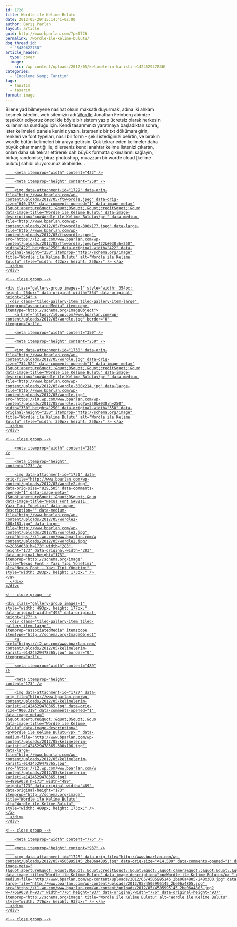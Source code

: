 ```yaml
---
id: 1726
title: Wordle ile Kelime Bulutu
date: 2012-05-29T15:14:41+02:00
author: Barış Parlan
layout: article
guid: http://www.bparlan.com/?p=1726
permalink: /wordle-ile-kelime-bulutu/
dsq_thread_id:
  - "5489622738"
article_header:
  type: cover
  image:
    src: /wp-content/uploads/2012/05/kelimelerim-karisti-e1424529478365.jpg
categories:
  - 'İnceleme &amp; Tanıtım'
tags:
  - tanıtım
  - tasarım
format: image
---
```


Bilene yâd bilmeyene nasihat olsun maksatlı duyurmak, adına iki ahkâm kesmek istedim, web sitemizin adı <a title="Wordle" href="http://www.wordle.net/" target="_blank">Wordle</a> Jonathan Feinberg abimize teşekkür ediyoruz öneclikle böyle bir sistem yazıp ücretsiz olarak herkesin kullanımına sunduğu için. Kendi tasarımınızı yaratmaya başladıktan sonra, ister kelimeleri panele keniniz yazın, isterseniz bir txt dökümanı girin, renkleri ve font typeları, nasıl bir form &#8211; şekil istediğinizi belirtin, ve bırakın wordle bütün kelimeleri bir araya getirsin. Çok tekrar eden kelimeler daha büyük çıkar mantığı ile, dilerseniz kendi anahtar kelime listenizi çıkartın, onları daha sık tekrar ettirerek dah büyük formatta çıkmalarını sağlayın, birkaç randomise, biraz photoshop, muazzam bir worde cloud [kelime bulutu] sahibi oluyorsunuz akabinde&#8230;

<div class="tiled-gallery type-rectangular tiled-gallery-unresized" data-original-width="780" data-carousel-extra='null' itemscope itemtype="http://schema.org/ImageGallery" >
  <div class="gallery-row" style="width: 780px; height: 254px;" data-original-width="780" data-original-height="254" >
    <div class="gallery-group images-1" style="width: 426px; height: 254px;" data-original-width="426" data-original-height="254" >
      <div class="tiled-gallery-item tiled-gallery-item-large" itemprop="associatedMedia" itemscope itemtype="http://schema.org/ImageObject">
        <a href="https://i2.wp.com/www.bparlan.com/wp-content/uploads/2012/05/ftwwordle.jpeg" border="0" itemprop="url"> 
        
        <meta itemprop="width" content="422" />
        
        <meta itemprop="height" content="250" />
        
        <img data-attachment-id="1729" data-orig-file="http://www.bparlan.com/wp-content/uploads/2012/05/ftwwordle.jpeg" data-orig-size="640,378" data-comments-opened="1" data-image-meta="{&quot;aperture&quot;:&quot;0&quot;,&quot;credit&quot;:&quot;&quot;,&quot;camera&quot;:&quot;&quot;,&quot;caption&quot;:&quot;&quot;,&quot;created_timestamp&quot;:&quot;0&quot;,&quot;copyright&quot;:&quot;&quot;,&quot;focal_length&quot;:&quot;0&quot;,&quot;iso&quot;:&quot;0&quot;,&quot;shutter_speed&quot;:&quot;0&quot;,&quot;title&quot;:&quot;&quot;,&quot;orientation&quot;:&quot;0&quot;}" data-image-title="Wordle ile Kelime Bulutu" data-image-description="<p>Wordle ile Kelime Bulutu</p> " data-medium-file="http://www.bparlan.com/wp-content/uploads/2012/05/ftwwordle-300x177.jpeg" data-large-file="http://www.bparlan.com/wp-content/uploads/2012/05/ftwwordle.jpeg" src="https://i2.wp.com/www.bparlan.com/wp-content/uploads/2012/05/ftwwordle.jpeg?w=422&#038;h=250" width="422" height="250" data-original-width="422" data-original-height="250" itemprop="http://schema.org/image" title="Wordle ile Kelime Bulutu" alt="Wordle ile Kelime Bulutu" style="width: 422px; height: 250px;" /> </a>
      </div>
    </div>
    
    <!-- close group -->
    
    <div class="gallery-group images-1" style="width: 354px; height: 254px;" data-original-width="354" data-original-height="254" >
      <div class="tiled-gallery-item tiled-gallery-item-large" itemprop="associatedMedia" itemscope itemtype="http://schema.org/ImageObject">
        <a href="https://i0.wp.com/www.bparlan.com/wp-content/uploads/2012/05/wordle.jpg" border="0" itemprop="url"> 
        
        <meta itemprop="width" content="350" />
        
        <meta itemprop="height" content="250" />
        
        <img data-attachment-id="1730" data-orig-file="http://www.bparlan.com/wp-content/uploads/2012/05/wordle.jpg" data-orig-size="734,524" data-comments-opened="1" data-image-meta="{&quot;aperture&quot;:&quot;0&quot;,&quot;credit&quot;:&quot;&quot;,&quot;camera&quot;:&quot;&quot;,&quot;caption&quot;:&quot;&quot;,&quot;created_timestamp&quot;:&quot;0&quot;,&quot;copyright&quot;:&quot;&quot;,&quot;focal_length&quot;:&quot;0&quot;,&quot;iso&quot;:&quot;0&quot;,&quot;shutter_speed&quot;:&quot;0&quot;,&quot;title&quot;:&quot;&quot;,&quot;orientation&quot;:&quot;0&quot;}" data-image-title="Wordle ile Kelime Bulutu" data-image-description="<p>Wordle ile Kelime Bulutu</p> " data-medium-file="http://www.bparlan.com/wp-content/uploads/2012/05/wordle-300x214.jpg" data-large-file="http://www.bparlan.com/wp-content/uploads/2012/05/wordle.jpg" src="https://i0.wp.com/www.bparlan.com/wp-content/uploads/2012/05/wordle.jpg?w=350&#038;h=250" width="350" height="250" data-original-width="350" data-original-height="250" itemprop="http://schema.org/image" title="Wordle ile Kelime Bulutu" alt="Wordle ile Kelime Bulutu" style="width: 350px; height: 250px;" /> </a>
      </div>
    </div>
    
    <!-- close group -->
  </div>
  
  <!-- close row -->
  
  <div class="gallery-row" style="width: 780px; height: 177px;" data-original-width="780" data-original-height="177" >
    <div class="gallery-group images-1" style="width: 287px; height: 177px;" data-original-width="287" data-original-height="177" >
      <div class="tiled-gallery-item tiled-gallery-item-large" itemprop="associatedMedia" itemscope itemtype="http://schema.org/ImageObject">
        <a href="https://i1.wp.com/www.bparlan.com/wp-content/uploads/2012/05/wordle2.jpg" border="0" itemprop="url"> 
        
        <meta itemprop="width" content="283" />
        
        <meta itemprop="height" content="173" />
        
        <img data-attachment-id="1731" data-orig-file="http://www.bparlan.com/wp-content/uploads/2012/05/wordle2.jpg" data-orig-size="829,505" data-comments-opened="1" data-image-meta="{&quot;aperture&quot;:&quot;0&quot;,&quot;credit&quot;:&quot;&quot;,&quot;camera&quot;:&quot;&quot;,&quot;caption&quot;:&quot;&quot;,&quot;created_timestamp&quot;:&quot;0&quot;,&quot;copyright&quot;:&quot;&quot;,&quot;focal_length&quot;:&quot;0&quot;,&quot;iso&quot;:&quot;0&quot;,&quot;shutter_speed&quot;:&quot;0&quot;,&quot;title&quot;:&quot;&quot;,&quot;orientation&quot;:&quot;0&quot;}" data-image-title="Nexus Font &#8211; Yazı Tipi Yönetimi" data-image-description="" data-medium-file="http://www.bparlan.com/wp-content/uploads/2012/05/wordle2-300x183.jpg" data-large-file="http://www.bparlan.com/wp-content/uploads/2012/05/wordle2.jpg" src="https://i1.wp.com/www.bparlan.com/wp-content/uploads/2012/05/wordle2.jpg?w=283&#038;h=173" width="283" height="173" data-original-width="283" data-original-height="173" itemprop="http://schema.org/image" title="Nexus Font - Yazı Tipi Yönetimi" alt="Nexus Font - Yazı Tipi Yönetimi" style="width: 283px; height: 173px;" /> </a>
      </div>
    </div>
    
    <!-- close group -->
    
    <div class="gallery-group images-1" style="width: 493px; height: 177px;" data-original-width="493" data-original-height="177" >
      <div class="tiled-gallery-item tiled-gallery-item-large" itemprop="associatedMedia" itemscope itemtype="http://schema.org/ImageObject">
        <a href="https://i2.wp.com/www.bparlan.com/wp-content/uploads/2012/05/kelimelerim-karisti-e1424529478365.jpg" border="0" itemprop="url"> 
        
        <meta itemprop="width" content="489" />
        
        <meta itemprop="height" content="173" />
        
        <img data-attachment-id="1727" data-orig-file="http://www.bparlan.com/wp-content/uploads/2012/05/kelimelerim-karisti-e1424529478365.jpg" data-orig-size="900,318" data-comments-opened="1" data-image-meta="{&quot;aperture&quot;:&quot;0&quot;,&quot;credit&quot;:&quot;&quot;,&quot;camera&quot;:&quot;&quot;,&quot;caption&quot;:&quot;&quot;,&quot;created_timestamp&quot;:&quot;0&quot;,&quot;copyright&quot;:&quot;&quot;,&quot;focal_length&quot;:&quot;0&quot;,&quot;iso&quot;:&quot;0&quot;,&quot;shutter_speed&quot;:&quot;0&quot;,&quot;title&quot;:&quot;&quot;,&quot;orientation&quot;:&quot;0&quot;}" data-image-title="Wordle ile Kelime Bulutu" data-image-description="<p>Wordle ile Kelime Bulutu</p> " data-medium-file="http://www.bparlan.com/wp-content/uploads/2012/05/kelimelerim-karisti-e1424529478365-300x106.jpg" data-large-file="http://www.bparlan.com/wp-content/uploads/2012/05/kelimelerim-karisti-e1424529478365.jpg" src="https://i2.wp.com/www.bparlan.com/wp-content/uploads/2012/05/kelimelerim-karisti-e1424529478365.jpg?w=489&#038;h=173" width="489" height="173" data-original-width="489" data-original-height="173" itemprop="http://schema.org/image" title="Wordle ile Kelime Bulutu" alt="Wordle ile Kelime Bulutu" style="width: 489px; height: 173px;" /> </a>
      </div>
    </div>
    
    <!-- close group -->
  </div>
  
  <!-- close row -->
  
  <div class="gallery-row" style="width: 780px; height: 941px;" data-original-width="780" data-original-height="941" >
    <div class="gallery-group images-1" style="width: 780px; height: 941px;" data-original-width="780" data-original-height="941" >
      <div class="tiled-gallery-item tiled-gallery-item-large" itemprop="associatedMedia" itemscope itemtype="http://schema.org/ImageObject">
        <a href="https://i1.wp.com/www.bparlan.com/wp-content/uploads/2012/05/4505995145_2be06a4805.jpg" border="0" itemprop="url"> 
        
        <meta itemprop="width" content="776" />
        
        <meta itemprop="height" content="937" />
        
        <img data-attachment-id="1728" data-orig-file="http://www.bparlan.com/wp-content/uploads/2012/05/4505995145_2be06a4805.jpg" data-orig-size="414,500" data-comments-opened="1" data-image-meta="{&quot;aperture&quot;:&quot;0&quot;,&quot;credit&quot;:&quot;&quot;,&quot;camera&quot;:&quot;&quot;,&quot;caption&quot;:&quot;&quot;,&quot;created_timestamp&quot;:&quot;0&quot;,&quot;copyright&quot;:&quot;&quot;,&quot;focal_length&quot;:&quot;0&quot;,&quot;iso&quot;:&quot;0&quot;,&quot;shutter_speed&quot;:&quot;0&quot;,&quot;title&quot;:&quot;&quot;,&quot;orientation&quot;:&quot;0&quot;}" data-image-title="Wordle ile Kelime Bulutu" data-image-description="<p>Wordle ile Kelime Bulutu</p> " data-medium-file="http://www.bparlan.com/wp-content/uploads/2012/05/4505995145_2be06a4805-248x300.jpg" data-large-file="http://www.bparlan.com/wp-content/uploads/2012/05/4505995145_2be06a4805.jpg" src="https://i1.wp.com/www.bparlan.com/wp-content/uploads/2012/05/4505995145_2be06a4805.jpg?w=776&#038;h=937" width="776" height="937" data-original-width="776" data-original-height="937" itemprop="http://schema.org/image" title="Wordle ile Kelime Bulutu" alt="Wordle ile Kelime Bulutu" style="width: 776px; height: 937px;" /> </a>
      </div>
    </div>
    
    <!-- close group -->
  </div>
  
  <!-- close row -->
</div>
